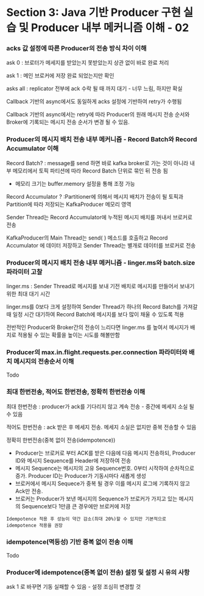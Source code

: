 # Section 3: Java 기반 Producer 구현 실습 및 Producer 내부 메커니즘 이해 - 02

### acks 값 설정에 따른 Producer의 전송 방식 차이 이해

ask 0 : 브로터가 메세지를 받았는지 못받았는지 상관 없이 바로 완료 처리

ask 1 : 메인 브로커에 저장 완료 되었는지만 확인

asks all : replicator 전부에 ack 수락 될 때 까지 대기 - 너무 느림, 하지만 확실

Callback 기반의 async에서도 동일하게 acks 설정에 기반하여 retry가 수행됨

Callback 기반의 async에서는 retry에 따라 Producer의 원래 메시지 전송 순서와
Broker에 기록되는 메시지 전송 순서가 변경 될 수 있음.


### Producer의 메시지 배치 전송 내부 메커니즘 - Record Batch와 Record Accumulator 이해

Record Batch? : message를 send 하면 바로 kafka broker로 가는 것이 아니라 내부 
메모리에서 토픽 파티션에 따라 Record Batch 단위로 묶인 뒤 전송 됨
- 메모리 크기는 buffer.memory 설정을 통해 조정 가능


Record Accumulator ? :Partitioner에 의해서 메시지 배치가 전송이 될 토픽과 Partition에 따라 저장되는 KafkaProducer 메모리 영역

Sender Thread는 Record Accumulator에 누적된 메시지 배치를 꺼내서 브로커로 전송

KafkaProducer의 Main Thread는 send( ) 메소드를 호출하고 Record Accumulator 에 데이터 저장하고 Sender Thread는 별개로 데이터를 브로커로 전송

### Producer의 메시지 배치 전송 내부 메커니즘 - linger.ms와 batch.size 파라미터 고찰

linger.ms : Sender Thread로 메시지를 보내 기전 배치로 메시지를 만들어서 보내기위한 최대 대기 시간

linger.ms를 0보다 크게 설정하여 Sender Thread가 하나의 Record Batch를 가져갈 때 일정 시간 대기하여 Record Batch에 메시지를 보다 많이 채울 수 있도록 적용

전반적인 Producer와 Broker간의 전송이 느리다면 linger.ms 를 높여서 메시지가 배치로 적용될 수 있는 확률을 높이는 시도를 해볼만함


### Producer의 max.in.flight.requests.per.connection 파라미터와 배치 메시지의 전송순서 이해

Todo

### 최대 한번전송, 적어도 한번전송, 정확히 한번전송 이해

최대 한번전송 : producer가 ack를 기다리지 않고 계속 전송 - 중간에 메세지 소실 될 수 있음

적어도 한번전송 : ack 받은 후 메세지 전송. 메세지 소실은 없지만 중복 전송할 수 있음

정확히 한번전송(중복 없이 전송(idempotence))
- Producer는 브로커로 부터 ACK를 받은 다음에 다음 메시지 전송하되, Producer ID와 메시지 Sequence를 Header에 저장하여 전송
- 메시지 Sequence는 메시지의 고유 Sequence번호. 0부터 시작하여 순차적으로 증가. Producer ID는 Producer가 기동시마다 새롭게 생성
- 브로커에서 메시지 Sequece가 중복 될 경우 이를 메시지 로그에 기록하지 않고 Ack만 전송.
- 브로커는 Producer가 보낸 메시지의 Sequence가 브로커가 가지고 있는 메시지의 Sequence보다 1만큼 큰 경우에만 브로커에 저장

`Idempotence 적용 후 성능이 약간 감소(최대 20%)할 수 있지만 기본적으로 idempotence 적용을 권장`

### idempotence(멱등성) 기반 중복 없이 전송 이해

Todo

### Producer에 idempotence(중복 없이 전송) 설정 및 설정 시 유의 사항

ask 1 로 바꾸면 기동 실패할 수 있음 - 설정 조심히 변경할 것
